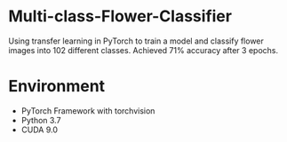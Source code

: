 # Multi-class-Flower-Classifier
Using transfer learning in PyTorch to train a model and classify flower images into 102 different classes. Achieved 71% accuracy after 3 epochs.
# Environment
- PyTorch Framework with torchvision
- Python 3.7
- CUDA 9.0
